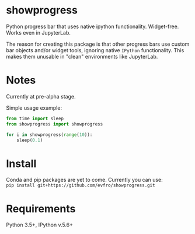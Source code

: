 # showprogress
Python progress bar that uses native ipython functionality. Widget-free. Works even in JupyterLab.

The reason for creating this package is that other progress bars use custom bar objects and/or widget tools, ignoring native `IPython` functionality. This makes them unusable in "clean" environments like JupyterLab.

# Notes
Currently at pre-alpha stage.

Simple usage example:  
```python
from time import sleep
from showprogress import showprogress

for i in showprogress(range(10)):
    sleep(0.1)
```

# Install
Conda and pip packages are yet to come. Currently you can use:  
`pip install git+https://github.com/evfro/showprogress.git`

# Requirements
Python 3.5+, IPython v.5.6+
